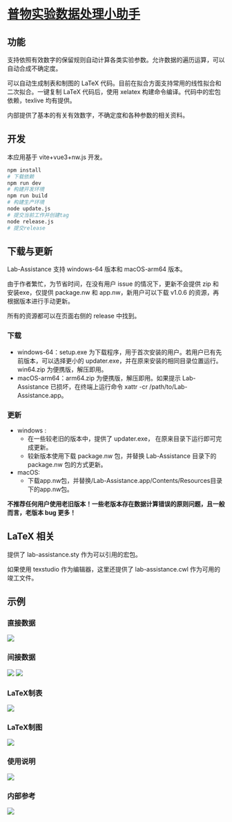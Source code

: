 # [普物实验数据处理小助手](https://crazyspotteddove.github.io/Lab-Assistance/ "介绍网站")
## 功能

支持依照有效数字的保留规则自动计算各类实验参数。允许数据的遍历运算，可以自动合成不确定度。

可以自动生成制表和制图的 LaTeX 代码。目前在拟合方面支持常用的线性拟合和二次拟合。一键复制 LaTeX 代码后，使用 xelatex 构建命令编译。代码中的宏包依赖，texlive 均有提供。

内部提供了基本的有关有效数字，不确定度和各种参数的相关资料。

## 开发

本应用基于 vite+vue3+nw.js 开发。
```bash
npm install
# 下载依赖
npm run dev
# 构建开发环境
npm run build
# 构建生产环境
node update.js
# 提交当前工作并创建tag
node release.js
# 提交release
```
## 下载与更新
Lab-Assistance 支持 windows-64 版本和 macOS-arm64 版本。

由于作者繁忙，为节省时间，在没有用户 issue 的情况下，更新不会提供 zip 和安装exe，仅提供 package.nw 和 app.nw，新用户可以下载 v1.0.6 的资源，再根据版本进行手动更新。

所有的资源都可以在页面右侧的 release 中找到。
### 下载
*  windows-64：setup.exe 为下载程序，用于首次安装的用户。若用户已有先前版本，可以选择更小的 updater.exe，并在原来安装的相同目录位置运行。win64.zip 为便携版，解压即用。
* macOS-arm64：arm64.zip 为便携版，解压即用。如果提示 Lab-Assistance 已损坏，在终端上运行命令 xattr -cr /path/to/Lab-Assistance.app。
### 更新
* windows :
    * 在一些较老旧的版本中，提供了 updater.exe， 在原来目录下运行即可完成更新。
    * 较新版本使用下载 package.nw 包，并替换 Lab-Assistance 目录下的package.nw 包的方式更新。
* macOS:
    * 下载app.nw包，并替换/Lab-Assistance.app/Contents/Resources目录下的app.nw包。

**不推荐任何用户使用老旧版本！一些老版本存在数据计算错误的原则问题，且一般而言，老版本 bug 更多！**

## LaTeX 相关

提供了 lab-assistance.sty 作为可以引用的宏包。

如果使用 texstudio 作为编辑器，这里还提供了 lab-assistance.cwl 作为可用的竣工文件。
## 示例

### 直接数据
<img src='./figures/demo1.jpeg'/>

### 间接数据
<img src='./figures/demo2.jpeg'/>
<img src='./figures/demo3.jpeg'/>

### LaTeX制表
<img src='./figures/demo4.gif'/>

### LaTeX制图
<img src='./figures/demo5.jpeg'/>

### 使用说明
<img src='./figures/demo6.gif'/>

### 内部参考
<img src='./figures/demo7.gif'/>